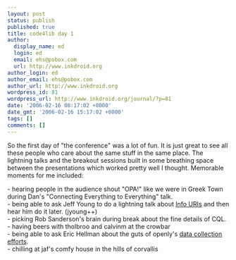 ```yaml
---
layout: post
status: publish
published: true
title: code4lib day 1
author:
  display_name: ed
  login: ed
  email: ehs@pobox.com
  url: http://www.inkdroid.org
author_login: ed
author_email: ehs@pobox.com
author_url: http://www.inkdroid.org
wordpress_id: 81
wordpress_url: http://www.inkdroid.org/journal/?p=81
date: '2006-02-16 08:17:02 +0000'
date_gmt: '2006-02-16 15:17:02 +0000'
tags: []
comments: []
---
```


<p>So the first day of "the conference" was a lot of fun. It is just great to see all these people who care about the same stuff in the same place. The lightning talks and the breakout sessions built in some breathing space between the presentations which worked pretty well I thought. Memorable moments for me included:</p>
<p>- hearing people in the audience shout "OPA!" like we were in Greek Town during Dan's "Connecting Everything to Everything" talk.<br />
- being able to ask Jeff Young to do a lightning talk about <a href="http://info-uri.info/">Info URIs</a> and then hear him do it later. (jyoung++)<br />
- picking Rob Sanderson's brain during break about the fine details of CQL.<br />
- having beers with tholbroo and calvinm at the crowbar<br />
- being able to ask Eric Hellman about the guts of openly's <a href="http://www.openly.com/uhf/">data collection efforts</a>.<br />
- chilling at jaf's comfy house in the hills of corvallis</p>
